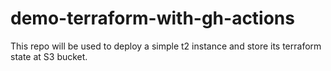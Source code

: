 # demo-terraform-with-gh-actions
This repo will be used to deploy a simple t2 instance and store its terraform state at S3 bucket.
